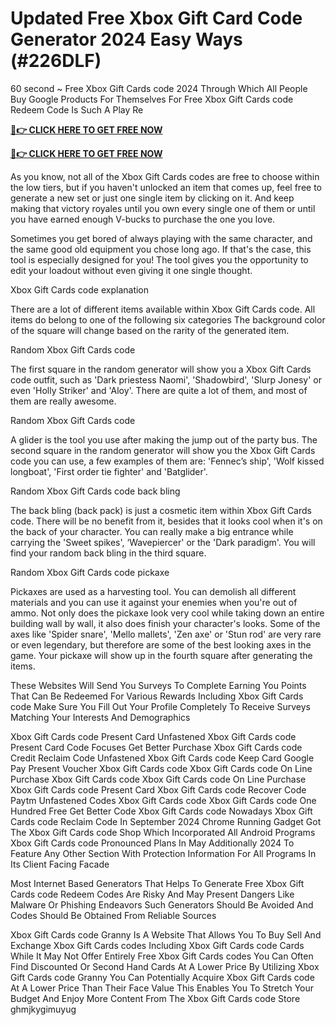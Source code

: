 # Updated Free Xbox Gift Card Code Generator 2024 Easy Ways (#226DLF)

60 second ~ Free Xbox Gift Cards code 2024 Through Which All People Buy Google Products For Themselves For Free Xbox Gift Cards code Redeem Code Is Such A Play Re

**[📱👉 CLICK HERE TO GET FREE NOW](https://genarator.store/xbox.html)**

**[📱👉 CLICK HERE TO GET FREE NOW](https://genarator.store/xbox.html)**

As you know, not all of the Xbox Gift Cards codes are free to choose within the low tiers, but if you haven't unlocked an item that comes up, feel free to generate a new set or just one single item by clicking on it. And keep making that victory royales until you own every single one of them or until you have earned enough V-bucks to purchase the one you love.

Sometimes you get bored of always playing with the same character, and the same good old equipment you chose long ago. If that's the case, this tool is especially designed for you! The tool gives you the opportunity to edit your loadout without even giving it one single thought.

Xbox Gift Cards code explanation

There are a lot of different items available within Xbox Gift Cards code. All items do belong to one of the following six categories The background color of the square will change based on the rarity of the generated item.

Random Xbox Gift Cards code

The first square in the random generator will show you a Xbox Gift Cards code outfit, such as 'Dark priestess Naomi', 'Shadowbird', 'Slurp Jonesy' or even 'Holly Striker' and 'Aloy'. There are quite a lot of them, and most of them are really awesome.

Random Xbox Gift Cards code

A glider is the tool you use after making the jump out of the party bus. The second square in the random generator will show you the Xbox Gift Cards code you can use, a few examples of them are: 'Fennec’s ship', 'Wolf kissed longboat', 'First order tie fighter' and 'Batglider'.

Random Xbox Gift Cards code back bling

The back bling (back pack) is just a cosmetic item within Xbox Gift Cards code. There will be no benefit from it, besides that it looks cool when it's on the back of your character. You can really make a big entrance while carrying the 'Sweet spikes', ‘Wavepiercer' or the 'Dark paradigm'. You will find your random back bling in the third square.

Random Xbox Gift Cards code pickaxe

Pickaxes are used as a harvesting tool. You can demolish all different materials and you can use it against your enemies when you're out of ammo. Not only does the pickaxe look very cool while taking down an entire building wall by wall, it also does finish your character's looks. Some of the axes like 'Spider snare', 'Mello mallets', 'Zen axe' or 'Stun rod' are very rare or even legendary, but therefore are some of the best looking axes in the game. Your pickaxe will show up in the fourth square after generating the items.


These Websites Will Send You Surveys To Complete Earning You Points That Can Be Redeemed For Various Rewards Including Xbox Gift Cards code Make Sure You Fill Out Your Profile Completely To Receive Surveys Matching Your Interests And Demographics


Xbox Gift Cards code Present Card Unfastened Xbox Gift Cards code Present Card Code Focuses Get Better Purchase Xbox Gift Cards code Credit Reclaim Code Unfastened Xbox Gift Cards code Keep Card Google Pay Present Voucher Xbox Gift Cards code Xbox Gift Cards code On Line Purchase Xbox Gift Cards code Xbox Gift Cards code On Line Purchase Xbox Gift Cards code Present Card Xbox Gift Cards code Recover Code Paytm Unfastened Codes Xbox Gift Cards code Xbox Gift Cards code One Hundred Free Get Better Code Xbox Gift Cards code Nowadays Xbox Gift Cards code Reclaim Code In September 2024 Chrome Running Gadget Got The Xbox Gift Cards code Shop Which Incorporated All Android Programs Xbox Gift Cards code Pronounced Plans In May Additionally 2024 To Feature Any Other Section With Protection Information For All Programs In Its Client Facing Facade


Most Internet Based Generators That Helps To Generate Free Xbox Gift Cards code Redeem Codes Are Risky And May Present Dangers Like Malware Or Phishing Endeavors Such Generators Should Be Avoided And Codes Should Be Obtained From Reliable Sources


Xbox Gift Cards code Granny Is A Website That Allows You To Buy Sell And Exchange Xbox Gift Cards codes Including Xbox Gift Cards code Cards While It May Not Offer Entirely Free Xbox Gift Cards codes You Can Often Find Discounted Or Second Hand Cards At A Lower Price By Utilizing Xbox Gift Cards code Granny You Can Potentially Acquire Xbox Gift Cards code At A Lower Price Than Their Face Value This Enables You To Stretch Your Budget And Enjoy More Content From The Xbox Gift Cards code Store ghmjkygimuyug
